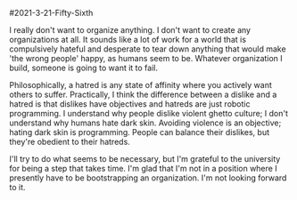 #2021-3-21-Fifty-Sixth

I really don't want to organize anything.  I don't want to create any organizations at all.  It sounds like a lot of work for a world that is compulsively hateful and desperate to tear down anything that would make 'the wrong people' happy, as humans seem to be.  Whatever organization I build, someone is going to want it to fail.

Philosophically, a hatred is any state of affinity where you actively want others to suffer.  Practically, I think the difference between a dislike and a hatred is that dislikes have objectives and hatreds are just robotic programming.  I understand why people dislike violent ghetto culture; I don't understand why humans hate dark skin.  Avoiding violence is an objective; hating dark skin is programming.  People can balance their dislikes, but they're obedient to their hatreds.

I'll try to do what seems to be necessary, but I'm grateful to the university for being a step that takes time.  I'm glad that I'm not in a position where I presently have to be bootstrapping an organization.  I'm not looking forward to it.